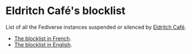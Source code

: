 # Eldritch Café's blocklist

List of all the Fediverse instances suspended or silenced by [Eldritch Café](https://eldritch.cafe/).

* [The blocklist in French](Blocklist.fr.md).
* [The blocklist in English](Blocklist.en.md).
